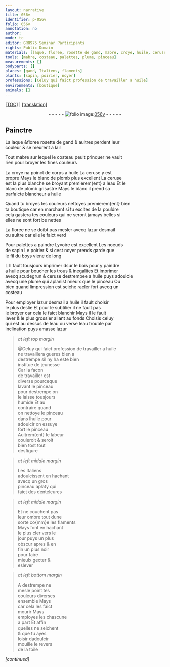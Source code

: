 ```yaml
---
layout: narrative
title: 056v
identifier: p-056v
folio: 056v
annotation: no
author:
mode: tc
editor: GR8975 Seminar Participants
rights: Public Domain
materials: [laque, floree, rosette de gand, mabre, croye, huile, ceruse, blanc de plomb, eau, azur desmail, yvoire, noeuds de sapin, poirier, noyer, boys, bois, scudegrun, azur, destrempe, toile]
tools: [mabre, costeau, palettes, plume, pinceau]
measurements: []
bodyparts: []
places: [gand, Italiens, flaments]
plants: [sapin, poirier, noyer]
professions: [Celuy qui faict profession de travailler a huile]
environments: [boutique]
animals: []
---
```


<p><a href="{{ site.baseurl }}/diplomatic/" target="_blank">[TOC]</a> | <a href="{{ site.baseurl }}/texts/p-056v_tl/ target="_blank"">[translation]</a></p><div class="folio" align="center">- - - - - <a href="http://gallica.bnf.fr/ark:/12148/btv1b9059316c/f118.item" target="_blank"><img src="https://cu-mkp.github.io/2017-workshop-edition/assets/photo-icon.png" alt="folio image: " style="display:inline-block; margin-bottom:-3px;"/>056v</a> - - - - - </div>  
  

## Painctre

 
 La <span class="m">laque</span> &<span class="del"><span class="m">floree</span></span> <span class="m">rosette de <span class="pl">gand</span></span> & aultres perdent leur<br/> couleur & se meurent a lair
 
Tout <span class="tl"><span class="m">mabre</span></span> sur lequel le <span class="tl">costeau</span> peult prinquer ne vault<br/> rien pour broyer les fines couleurs
 
 La <span class="m">croye</span> na poinct de corps a <span class="m">huile</span> La <span class="m">ceruse</span> y est<br/> propre Mays le <span class="m">blanc de plomb</span> plus excellent La <span class="m">ceruse</span><br/> est la plus blanche se broyant premierem{ent} a l<span class="m">eau</span> Et le<br/> <span class="m">blanc de plomb</span> grisastre Mays <span class="del">le blanc</span> il prend sa<br/> parfaicte blancheur a <span class="m">huile</span>
 
Quand tu broyes tes couleurs nettoyes premierem{ent} bien<br/> ta <span class="env">boutique</span> car en marchant si tu excites de la pouldre<br/> cela gastera tes couleurs qui ne seront jamays belles si<br/> elles ne sont fort <span class="del">be</span> nettes
 
La <span class="m">floree</span> ne se doibt pas mesler avecq l<span class="m">azur desmail</span><br/> ou aultre car elle le faict verd
 
Pour <span class="tl">palettes</span> a paindre L<span class="m">yvoire</span> est excellent Les <span class="m">noeuds<br/> de <span class="pa">sapin</span></span> Le <span class="m"><span class="pa">poirier</span></span> & si cest <span class="m"><span class="pa">noyer</span></span> prends garde que<br/> le fil du <span class="m">boys</span> viene de long
 
<span class="del">L</span> Il fault tousjours imprimer <span class="del">d</span>sur le <span class="m">bois</span> pour y paindre<br/> a <span class="m">huile</span> pour boucher les trous & inegalites Et imprimer<br/> avecq <span class="m">scudegrun</span> & <span class="m">ceruse</span> destrempee a <span class="m">huile</span> puys adoulcie<br/> avecq une <span class="tl">plume</span> qui aplanist mieulx que le <span class="tl">pinceau</span> Ou<br/> bien quand limpression est seiche racler fort avecq un<br/> <span class="tl">costeau</span>
 
 Pour employer l<span class="m">azur desmail</span> a <span class="m">huile</span> il fault choisir<br/> le plus deslie Et pour le subtilier il ne fault pas<br/> le broyer car cela le faict blanchir Mays il le fault<br/> laver & le plus grossier allant au fonds Choisis celuy<br/> qui est au dessus de l<span class="m">eau</span> ou verse l<span class="m">eau</span> trouble par<br/> inclination puys amasse l<span class="m">azur</span>
 
> *at left top margin*
> 
> 
>   @<span class="pro">Celuy qui <span class="add">faict profession de</span> travailler a <span class="m">huile</span></span><br/> ne travaillera gueres bien a<br/> <span class="m">destrempe</span> sil ny ha este bien<br/> institue de jeunesse<br/> Car la facon<br/> de travailler est<br/> diverse pourceque<br/> lavant le <span class="tl">pinceau</span><br/> pour <span class="m">destrempe</span> on<br/> le laisse tousjours<br/> humide Et au<br/> contraire quand<br/> on nettoye le <span class="tl">pinceau</span><br/> dans l<span class="m">huile</span> pour<br/> adoulcir on essuye<br/> fort le <span class="tl">pinceau</span><br/> Aultrem{ent} le labeur<br/> couleroit & seroit<br/> bien tost tout<br/> desfigure
 
> *at left middle margin*
> 
> 
>   Les <span class="pl">Italiens</span><br/> adoulcissent en hachant<br/> avecq un gros<br/> <span class="tl">pinceau</span> aplaty qui<br/> faict des denteleures
 
> *at left middle margin*
> 
> 
>   Et ne couchent pas<br/> leur ombre tout dune<br/> sorte co{mm}e les <span class="pl">flaments</span><br/> Mays font en hachant<br/> le plus cler vers le<br/> jour puys un plus<br/> obscur apres & en<br/> fin un plus noir<br/> pour faire<br/> mieulx gecter &<br/> eslever
 
> *at left bottom margin*
> 
> 
>   A <span class="m">destrempe</span> ne<br/> mesle point tes<br/> couleurs diverses<br/> ensemble <span class="del">Mays</span><br/> car cela les faict<br/> mourir Mays<br/> employes les chascune<br/> a part Et affin<br/> quelles ne seichent<br/> & que tu ayes<br/> loisir dadoulcir<br/> mouille le revers<br/> de la <span class="m">toile</span>
 
*[continued]*
 
